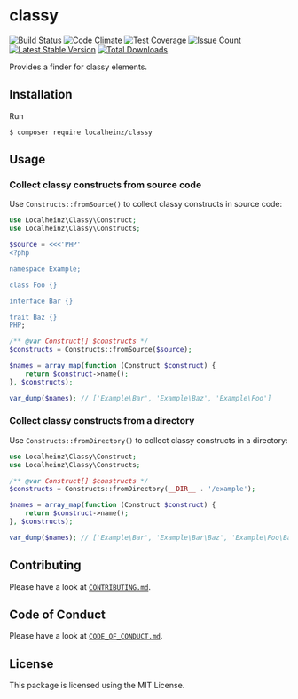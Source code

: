 # classy

[![Build Status](https://travis-ci.org/localheinz/classy.svg?branch=master)](https://travis-ci.org/localheinz/classy)
[![Code Climate](https://codeclimate.com/github/localheinz/classy/badges/gpa.svg)](https://codeclimate.com/github/localheinz/classy)
[![Test Coverage](https://codeclimate.com/github/localheinz/classy/badges/coverage.svg)](https://codeclimate.com/github/localheinz/classy/coverage)
[![Issue Count](https://codeclimate.com/github/localheinz/classy/badges/issue_count.svg)](https://codeclimate.com/github/localheinz/classy)
[![Latest Stable Version](https://poser.pugx.org/localheinz/classy/v/stable)](https://packagist.org/packages/localheinz/classy)
[![Total Downloads](https://poser.pugx.org/localheinz/classy/downloads)](https://packagist.org/packages/localheinz/classy)

Provides a finder for classy elements.

## Installation

Run

```
$ composer require localheinz/classy
```


## Usage

### Collect classy constructs from source code

Use `Constructs::fromSource()` to collect classy constructs in source code:

```php
use Localheinz\Classy\Construct;
use Localheinz\Classy\Constructs;

$source = <<<'PHP'
<?php

namespace Example;

class Foo {}

interface Bar {}

trait Baz {}
PHP;

/** @var Construct[] $constructs */
$constructs = Constructs::fromSource($source);

$names = array_map(function (Construct $construct) {
    return $construct->name();
}, $constructs);

var_dump($names); // ['Example\Bar', 'Example\Baz', 'Example\Foo']
```

### Collect classy constructs from a directory

Use `Constructs::fromDirectory()` to collect classy constructs in a directory:

```php
use Localheinz\Classy\Construct;
use Localheinz\Classy\Constructs;

/** @var Construct[] $constructs */
$constructs = Constructs::fromDirectory(__DIR__ . '/example');

$names = array_map(function (Construct $construct) {
    return $construct->name();
}, $constructs);

var_dump($names); // ['Example\Bar', 'Example\Bar\Baz', 'Example\Foo\Bar\Baz']
```

## Contributing

Please have a look at [`CONTRIBUTING.md`](.github/CONTRIBUTING.md).

## Code of Conduct

Please have a look at [`CODE_OF_CONDUCT.md`](.github/CODE_OF_CONDUCT.md).

## License

This package is licensed using the MIT License.
